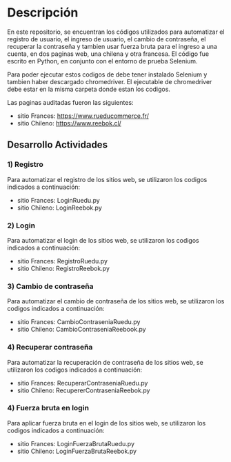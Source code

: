 # Descripción
En este repositorio, se encuentran los códigos utilizados para automatizar el registro de usuario, el ingreso de usuario, el cambio de contraseña, el recuperar la contraseña y tambien usar fuerza bruta para el ingreso a una cuenta, en dos paginas web, una chilena y otra francesa. El código fue escrito en Python, en conjunto con el entorno de prueba Selenium.

Para poder ejecutar estos codigos de debe tener instalado Selenium y tambien haber descargado chromedriver. El ejecutable de chromedriver debe estar en la misma carpeta donde estan los codigos.

Las paginas auditadas fueron las siguientes:
* sitio Frances: https://www.rueducommerce.fr/
* sitio Chileno: https://www.reebok.cl/


## Desarrollo Actividades

### 1) Registro

Para automatizar el registro de los sitios web, se utilizaron los codigos indicados a continuación:

* sitio Frances: LoginRuedu.py
* sitio Chileno: LoginReebok.py

### 2) Login

Para automatizar el login de los sitios web, se utilizaron los codigos indicados a continuación:

* sitio Frances: RegistroRuedu.py
* sitio Chileno: RegistroReebok.py

### 3) Cambio de contraseña

Para automatizar el cambio de contraseña de los sitios web, se utilizaron los codigos indicados a continuación:

* sitio Frances: CambioContraseniaRuedu.py
* sitio Chileno: CambioContraseniaReebook.py

### 4) Recuperar contraseña

Para automatizar la recuperación de contraseña de los sitios web, se utilizaron los codigos indicados a continuación:

* sitio Frances: RecuperarContraseniaRuedu.py
* sitio Chileno: RecupererContraseniaReebok.py

### 4) Fuerza bruta en login

Para aplicar fuerza bruta en el login de los sitios web, se utilizaron los codigos indicados a continuación:

* sitio Frances: LoginFuerzaBrutaRuedu.py
* sitio Chileno: LoginFuerzaBrutaReebok.py

